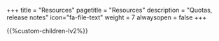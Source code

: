 +++
title = "Resources"
pagetitle = "Resources"
description = "Quotas, release notes"
icon="fa-file-text"
weight = 7
alwaysopen = false
+++

{{%custom-children-lv2%}}
